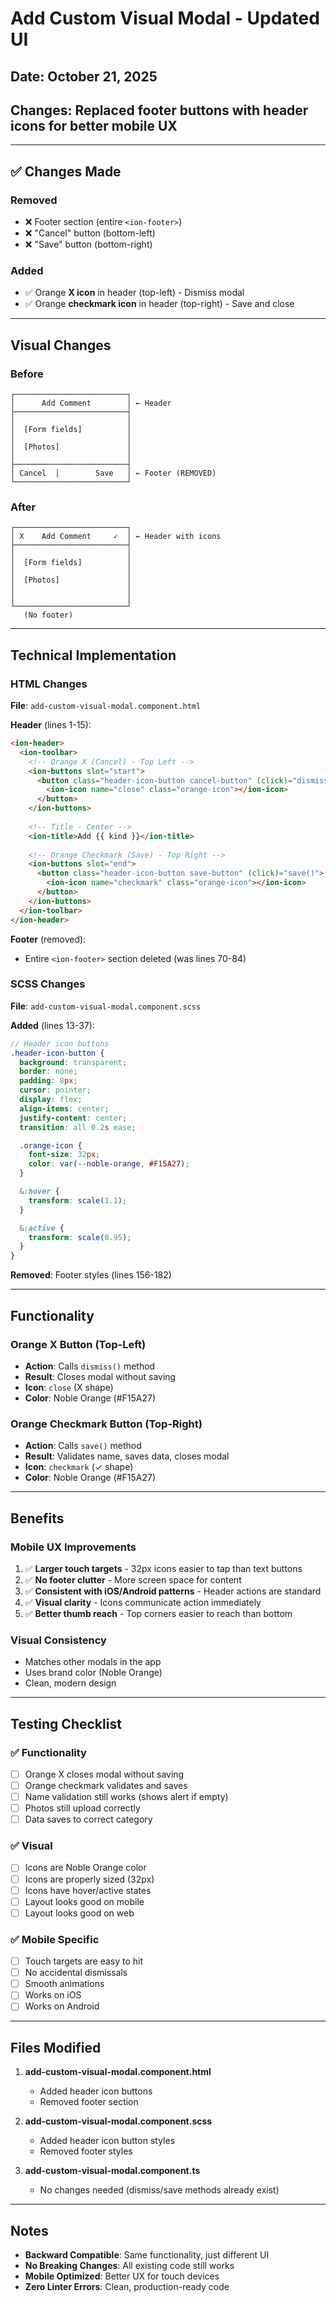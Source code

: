 # Add Custom Visual Modal - Updated UI

## Date: October 21, 2025
## Changes: Replaced footer buttons with header icons for better mobile UX

---

## ✅ Changes Made

### **Removed**
- ❌ Footer section (entire `<ion-footer>`)
- ❌ "Cancel" button (bottom-left)
- ❌ "Save" button (bottom-right)

### **Added**
- ✅ Orange **X icon** in header (top-left) - Dismiss modal
- ✅ Orange **checkmark icon** in header (top-right) - Save and close

---

## Visual Changes

### **Before**
```
┌─────────────────────────┐
│      Add Comment        │ ← Header
├─────────────────────────┤
│                         │
│  [Form fields]          │
│                         │
│  [Photos]               │
│                         │
├─────────────────────────┤
│ Cancel  │        Save   │ ← Footer (REMOVED)
└─────────────────────────┘
```

### **After**
```
┌─────────────────────────┐
│ X    Add Comment     ✓  │ ← Header with icons
├─────────────────────────┤
│                         │
│  [Form fields]          │
│                         │
│  [Photos]               │
│                         │
│                         │
└─────────────────────────┘
   (No footer)
```

---

## Technical Implementation

### HTML Changes
**File**: `add-custom-visual-modal.component.html`

**Header** (lines 1-15):
```html
<ion-header>
  <ion-toolbar>
    <!-- Orange X (Cancel) - Top Left -->
    <ion-buttons slot="start">
      <button class="header-icon-button cancel-button" (click)="dismiss()">
        <ion-icon name="close" class="orange-icon"></ion-icon>
      </button>
    </ion-buttons>
    
    <!-- Title - Center -->
    <ion-title>Add {{ kind }}</ion-title>
    
    <!-- Orange Checkmark (Save) - Top Right -->
    <ion-buttons slot="end">
      <button class="header-icon-button save-button" (click)="save()">
        <ion-icon name="checkmark" class="orange-icon"></ion-icon>
      </button>
    </ion-buttons>
  </ion-toolbar>
</ion-header>
```

**Footer** (removed):
- Entire `<ion-footer>` section deleted (was lines 70-84)

### SCSS Changes
**File**: `add-custom-visual-modal.component.scss`

**Added** (lines 13-37):
```scss
// Header icon buttons
.header-icon-button {
  background: transparent;
  border: none;
  padding: 8px;
  cursor: pointer;
  display: flex;
  align-items: center;
  justify-content: center;
  transition: all 0.2s ease;

  .orange-icon {
    font-size: 32px;
    color: var(--noble-orange, #F15A27);
  }

  &:hover {
    transform: scale(1.1);
  }

  &:active {
    transform: scale(0.95);
  }
}
```

**Removed**: Footer styles (lines 156-182)

---

## Functionality

### Orange X Button (Top-Left)
- **Action**: Calls `dismiss()` method
- **Result**: Closes modal without saving
- **Icon**: `close` (X shape)
- **Color**: Noble Orange (#F15A27)

### Orange Checkmark Button (Top-Right)
- **Action**: Calls `save()` method
- **Result**: Validates name, saves data, closes modal
- **Icon**: `checkmark` (✓ shape)
- **Color**: Noble Orange (#F15A27)

---

## Benefits

### **Mobile UX Improvements**
1. ✅ **Larger touch targets** - 32px icons easier to tap than text buttons
2. ✅ **No footer clutter** - More screen space for content
3. ✅ **Consistent with iOS/Android patterns** - Header actions are standard
4. ✅ **Visual clarity** - Icons communicate action immediately
5. ✅ **Better thumb reach** - Top corners easier to reach than bottom

### **Visual Consistency**
- Matches other modals in the app
- Uses brand color (Noble Orange)
- Clean, modern design

---

## Testing Checklist

### ✅ Functionality
- [ ] Orange X closes modal without saving
- [ ] Orange checkmark validates and saves
- [ ] Name validation still works (shows alert if empty)
- [ ] Photos still upload correctly
- [ ] Data saves to correct category

### ✅ Visual
- [ ] Icons are Noble Orange color
- [ ] Icons are properly sized (32px)
- [ ] Icons have hover/active states
- [ ] Layout looks good on mobile
- [ ] Layout looks good on web

### ✅ Mobile Specific
- [ ] Touch targets are easy to hit
- [ ] No accidental dismissals
- [ ] Smooth animations
- [ ] Works on iOS
- [ ] Works on Android

---

## Files Modified

1. **add-custom-visual-modal.component.html**
   - Added header icon buttons
   - Removed footer section

2. **add-custom-visual-modal.component.scss**
   - Added header icon button styles
   - Removed footer styles

3. **add-custom-visual-modal.component.ts**
   - No changes needed (dismiss/save methods already exist)

---

## Notes

- **Backward Compatible**: Same functionality, just different UI
- **No Breaking Changes**: All existing code still works
- **Mobile Optimized**: Better UX for touch devices
- **Zero Linter Errors**: Clean, production-ready code


